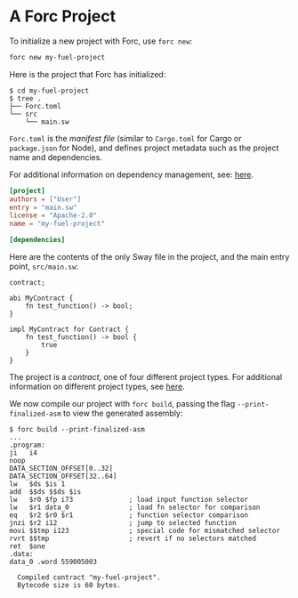 # A Forc Project

To initialize a new project with Forc, use `forc new`:

```sh
forc new my-fuel-project
```

Here is the project that Forc has initialized:

```console
$ cd my-fuel-project
$ tree .
├── Forc.toml
└── src
    └── main.sw
```

`Forc.toml` is the _manifest file_ (similar to `Cargo.toml` for Cargo or `package.json` for Node), and defines project metadata such as the project name and dependencies.

For additional information on dependency management, see: [here](../forc/dependencies.md).

```toml
[project]
authors = ["User"]
entry = "main.sw"
license = "Apache-2.0"
name = "my-fuel-project"

[dependencies]
```

Here are the contents of the only Sway file in the project, and the main entry point, `src/main.sw`:

```sway
contract;

abi MyContract {
    fn test_function() -> bool;
}

impl MyContract for Contract {
    fn test_function() -> bool {
        true
    }
}
```

The project is a _contract_, one of four different project types. For additional information on different project types, see [here](../sway-program-types/index.md).

We now compile our project with `forc build`, passing the flag `--print-finalized-asm` to view the generated assembly:

```console
$ forc build --print-finalized-asm
...
.program:
ji   i4
noop
DATA_SECTION_OFFSET[0..32]
DATA_SECTION_OFFSET[32..64]
lw   $ds $is 1
add  $$ds $$ds $is
lw   $r0 $fp i73              ; load input function selector
lw   $r1 data_0               ; load fn selector for comparison
eq   $r2 $r0 $r1              ; function selector comparison
jnzi $r2 i12                  ; jump to selected function
movi $$tmp i123               ; special code for mismatched selector
rvrt $$tmp                    ; revert if no selectors matched
ret  $one
.data:
data_0 .word 559005003

  Compiled contract "my-fuel-project".
  Bytecode size is 60 bytes.
```
